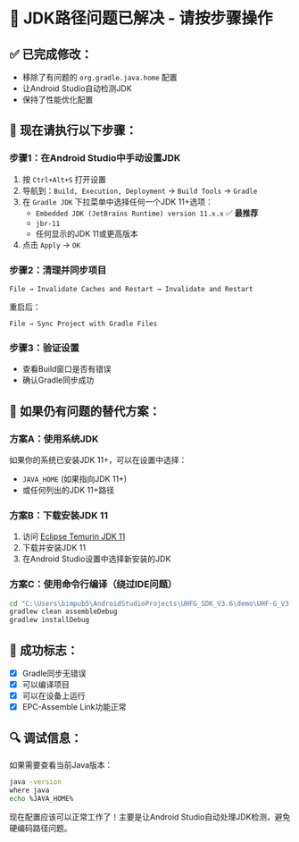 # 🔧 JDK路径问题已解决 - 请按步骤操作

## ✅ 已完成修改：
- 移除了有问题的 `org.gradle.java.home` 配置
- 让Android Studio自动检测JDK
- 保持了性能优化配置

## 🚀 现在请执行以下步骤：

### 步骤1：在Android Studio中手动设置JDK
1. 按 `Ctrl+Alt+S` 打开设置
2. 导航到：`Build, Execution, Deployment` → `Build Tools` → `Gradle`
3. 在 `Gradle JDK` 下拉菜单中选择任何一个JDK 11+选项：
   - `Embedded JDK (JetBrains Runtime) version 11.x.x` ✅ **最推荐**
   - `jbr-11` 
   - 任何显示的JDK 11或更高版本
4. 点击 `Apply` → `OK`

### 步骤2：清理并同步项目
```
File → Invalidate Caches and Restart → Invalidate and Restart
```
重启后：
```
File → Sync Project with Gradle Files
```

### 步骤3：验证设置
- 查看Build窗口是否有错误
- 确认Gradle同步成功

## 🎯 如果仍有问题的替代方案：

### 方案A：使用系统JDK
如果你的系统已安装JDK 11+，可以在设置中选择：
- `JAVA_HOME` (如果指向JDK 11+)
- 或任何列出的JDK 11+路径

### 方案B：下载安装JDK 11
1. 访问 [Eclipse Temurin JDK 11](https://adoptium.net/zh-CN/)
2. 下载并安装JDK 11
3. 在Android Studio设置中选择新安装的JDK

### 方案C：使用命令行编译（绕过IDE问题）
```bash
cd "C:\Users\bimpub5\AndroidStudioProjects\UHFG_SDK_V3.6\demo\UHF-G_V3.6_20230821"
gradlew clean assembleDebug
gradlew installDebug
```

## 📱 成功标志：
- [x] Gradle同步无错误
- [x] 可以编译项目
- [x] 可以在设备上运行
- [x] EPC-Assemble Link功能正常

## 🔍 调试信息：
如果需要查看当前Java版本：
```bash
java -version
where java
echo %JAVA_HOME%
```

现在配置应该可以正常工作了！主要是让Android Studio自动处理JDK检测，避免硬编码路径问题。